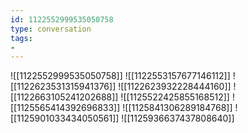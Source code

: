 ```yaml
---
id: 1122552999535050758
type: conversation
tags:
- 
---
```

![[1122552999535050758]]
![[1122553157677146112]]
![[1122623531315941376]]
![[1122623932228444160]]
![[1122663105241202688]]
![[1125522425855168512]]
![[1125565414392696833]]
![[1125841306289184768]]
![[1125901033434050561]]
![[1125936637437808640]]

